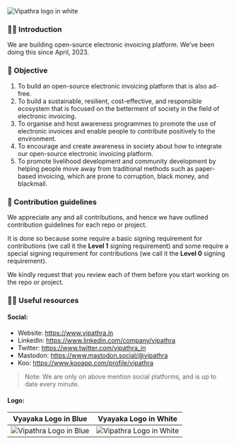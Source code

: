 <picture>
  <source media="(prefers-color-scheme: dark)" srcset="https://github.com/vipathra/.github/assets/68323012/4fb7efd5-c223-49d0-9732-6f4f315388e1">
  <source media="(prefers-color-scheme: light)" srcset="https://github.com/vipathra/.github/assets/68323012/4fb7efd5-c223-49d0-9732-6f4f315388e1">
  <img alt="Vipathra logo in white" src="https://github.com/vipathra/.github/assets/68323012/4fb7efd5-c223-49d0-9732-6f4f315388e1">
</picture>

### 🙋‍♀️ Introduction

We are building open-source electronic invoicing platform. We’ve been doing this since April, 2023.

### 🎯 Objective

1. To build an open-source electronic invoicing platform that is also ad-free.
2. To build a sustainable, resilient, cost-effective, and responsible ecosystem that is focused on the betterment of society in the field of electronic invoicing.
3. To organise and host awareness programmes to promote the use of electronic invoices and enable people to contribute positively to the environment.
4. To encourage and create awareness in society about how to integrate our open-source electronic invoicing platform.
5. To promote livelihood development and community development by helping people move away from traditional methods such as paper-based invoicing, which are prone to corruption, black money, and blackmail.

### 🌈 Contribution guidelines

We appreciate any and all contributions, and hence we have outlined contribution guidelines for each repo or project. 

It is done so because some require a basic signing requirement for contributions (we call it the **Level 1** signing requirement) and some require a special signing requirement for contributions (we call it the **Level 0** signing requirement).

We kindly request that you review each of them before you start working on the repo or project.

### 👩‍💻 Useful resources

#### Social:
  - Website: https://www.vipathra.in
  - LinkedIn: https://www.linkedin.com/company/vipathra
  - Twitter: https://www.twitter.com/vipathra_in
  - Mastodon: https://www.mastodon.social/@vipathra
  - Koo: https://www.kooapp.com/profile/vipathra

> Note: We are only on above mention social platforms, and is up to date every minute.

#### Logo:

  Vyayaka Logo in Blue | Vyayaka Logo in White
  :-------------------------:|:-------------------------:
  ![Vipathra Logo in Blue](https://github.com/vipathra/.github/assets/68323012/da829271-4431-4d2d-abe9-f20fe6ad8c05) | ![Vipathra Logo in White](https://github.com/vipathra/.github/assets/68323012/da829271-4431-4d2d-abe9-f20fe6ad8c05)
